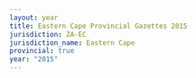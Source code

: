 ```yaml
---
layout: year
title: Eastern Cape Provincial Gazettes 2015
jurisdiction: ZA-EC
jurisdiction_name: Eastern Cape
provincial: true
year: "2015"
---
```

